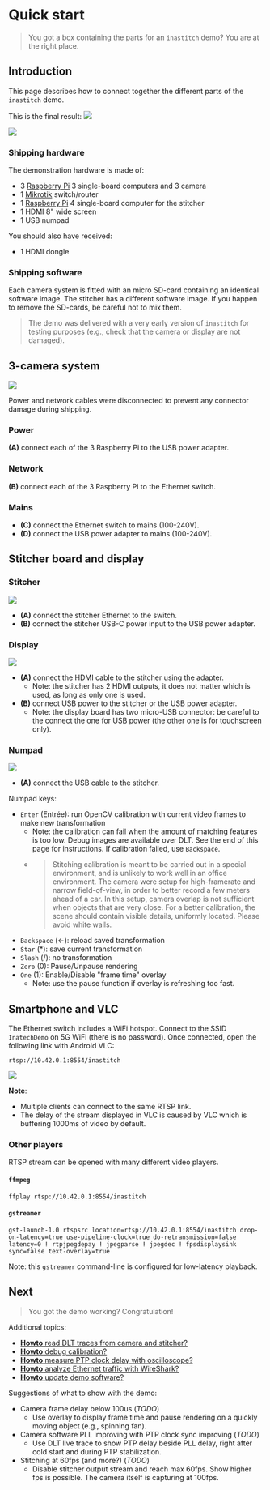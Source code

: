 # Quick start
> You got a box containing the parts for an ``inastitch`` demo? You are at the right place.

## Introduction
This page describes how to connect together the different parts of the ``inastitch`` demo.

This is the final result:
![](pics/overview.jpg)

![](pics/block_diag.png)

### Shipping hardware
The demonstration hardware is made of:
 - 3 [Raspberry Pi](https://www.raspberrypi.org) 3 single-board computers and 3 camera
 - 1 [Mikrotik](https://mikrotik.com) switch/router
 - 1 [Raspberry Pi](https://www.raspberrypi.org) 4 single-board computer for the stitcher
 - 1 HDMI 8" wide screen
 - 1 USB numpad

You should also have received:
 - 1 HDMI dongle

### Shipping software
Each camera system is fitted with an micro SD-card containing an identical software image.
The stitcher has a different software image. If you happen to remove the SD-cards, be careful not to mix them.

> The demo was delivered with a very early version of ``inastitch`` for testing purposes (e.g., check that the camera or display are not damaged).

## 3-camera system

![](pics/overview1.jpg)

Power and network cables were disconnected to prevent any connector damage during shipping.

### Power
**(A)** connect each of the 3 Raspberry Pi to the USB power adapter.

### Network
**(B)** connect each of the 3 Raspberry Pi to the Ethernet switch.

### Mains
- **(C)** connect the Ethernet switch to mains (100-240V).
- **(D)** connect the USB power adapter to mains (100-240V).

## Stitcher board and display
### Stitcher
![](pics/overview2.jpg)

- **(A)** connect the stitcher Ethernet to the switch.
- **(B)** connect the stitcher USB-C power input to the USB power adapter.

### Display
![](pics/overview3.jpg)

- **(A)** connect the HDMI cable to the stitcher using the adapter.
  - Note: the stitcher has 2 HDMI outputs, it does not matter which is used, as long as only one is used.
- **(B)** connect USB power to the stitcher or the USB power adapter.
  - Note: the display board has two micro-USB connector: be careful to the connect the one for USB power (the other one is for touchscreen only).

### Numpad
![](pics/overview4.jpg)

 - **(A)** connect the USB cable to the stitcher.

Numpad keys:
 - ``Enter`` (Entrée): run OpenCV calibration with current video frames to make new transformation
   - Note: the calibration can fail when the amount of matching features is too low. Debug images are available over DLT. See the end of this page for instructions. If calibration failed, use ``Backspace``.
   - > Stitching calibration is meant to be carried out in a special environment, and is unlikely to work well in an office environment. The camera were setup for high-framerate and narrow field-of-view, in order to better record a few meters ahead of a car. In this setup, camera overlap is not sufficient when objects that are very close. For a better calibration, the scene should contain visible details, uniformly located. Please avoid white walls.
 - ``Backspace`` (<-): reload saved transformation
 - ``Star`` (\*): save current transformation
 - ``Slash`` (/): no transformation
 - ``Zero`` (0): Pause/Unpause rendering
 - ``One`` (1): Enable/Disable "frame time" overlay
   - Note: use the pause function if overlay is refreshing too fast.

## Smartphone and VLC
The Ethernet switch includes a WiFi hotspot. Connect to the SSID ``InatechDemo`` on 5G WiFi (there is no password). Once connected, open the following link with Android VLC:

    rtsp://10.42.0.1:8554/inastitch

![](pics/android_vlc.jpg)

**Note**:
 - Multiple clients can connect to the same RTSP link.
 - The delay of the stream displayed in VLC is caused by VLC which is buffering 1000ms of video by default.

### Other players
RTSP stream can be opened with many different video players.

#### ``ffmpeg``

    ffplay rtsp://10.42.0.1:8554/inastitch

#### ``gstreamer``

    gst-launch-1.0 rtspsrc location=rtsp://10.42.0.1:8554/inastitch drop-on-latency=true use-pipeline-clock=true do-retransmission=false latency=0 ! rtpjpegdepay ! jpegparse ! jpegdec ! fpsdisplaysink sync=false text-overlay=true

Note: this ``gstreamer`` command-line is configured for low-latency playback.

## Next
> You got the demo working? Congratulation!

Additional topics:
 - [**Howto** read DLT traces from camera and stitcher?](../howto/dlt/)
 - [**Howto** debug calibration?](../howto/calibration/)
 - [**Howto** measure PTP clock delay with oscilloscope?](../howto/oscilloscope_and_ptp/)
 - [**Howto** analyze Ethernet traffic with WireShark?](../howto/wireshark_and_mirroring/)
 - [**Howto** update demo software?](../howto/software_update/)

Suggestions of what to show with the demo:
 - Camera frame delay below 100us (*TODO*)
   - Use overlay to display frame time and pause rendering on a quickly moving object (e.g., spinning fan).
 - Camera software PLL improving with PTP clock sync improving (*TODO*)
   - Use DLT live trace to show PTP delay beside PLL delay, right after cold start and during PTP stabilization.
 - Stitching at 60fps (and more?) (*TODO*)
   - Disable stitcher output stream and reach max 60fps. Show higher fps is possible. The camera itself is capturing at 100fps.
 
